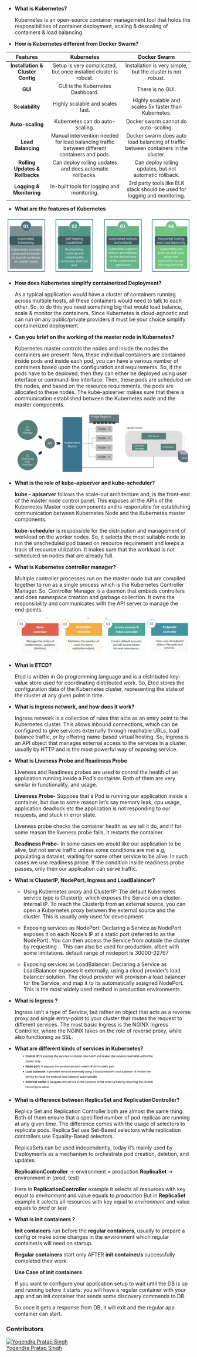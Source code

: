 - **What is Kubernetes?**

  Kubernetes is an open-source container management tool that holds the responsibilities of container deployment, scaling & descaling of containers & load balancing.

- **How is Kubernetes different from Docker Swarm?**

|**Features**                   | **Kubernetes** | **Docker Swarm** |
|:-----------------------------:|:----------:|:-----------------:|
| **Installation & Cluster Config** | Setup is very complicated, but once installed cluster is robust. | Installation is very simple, but the cluster is not robust.|
| **GUI** | GUI is the Kubernetes Dashboard. | There is no GUI.|
| **Scalability** | Highly scalable and scales fast. | Highly scalable and scales 5x faster than Kubernetes. |
| **Auto-scaling** | Kubernetes can do auto-scaling. | Docker swarm cannot do auto-scaling. |
| **Load Balancing** | Manual intervention needed for load balancing traffic between different containers and pods.	 | Docker swarm does auto load balancing of traffic between containers in the cluster. |
| **Rolling Updates & Rollbacks** | Can deploy rolling updates and does automatic rollbacks. | Can deploy rolling updates, but not automatic rollback. |
| **Logging & Monitoring** | In-built tools for logging and monitoring.	| 3rd party tools like ELK stack should be used for logging and monitoring.|

- **What are the features of Kubernetes**

![](../images/k8s-features.png)

- **How does Kubernetes simplify containerized Deployment?**

  As a typical application would have a cluster of containers running across multiple hosts, all these containers would need to talk to each other. So, to do this you need something big that would load balance, scale & monitor the containers. Since Kubernetes is cloud-agnostic and can run on any public/private providers it must be your choice simplify containerized deployment.

- **Can you brief on the working of the master node in Kubernetes?**

  Kubernetes master controls the nodes and inside the nodes the containers are present. Now, these individual containers are contained inside pods and inside each pod, you can have a various number of containers based upon the configuration and requirements. So, if the pods have to be deployed, then they can either be deployed using user interface or command-line interface. Then, these pods are scheduled on the nodes, and based on the resource requirements, the pods are allocated to these nodes. The kube-apiserver makes sure that there is communication established between the Kubernetes node and the master components.

  ![](../images/k8s-masterNode.png)

- **What is the role of kube-apiserver and kube-scheduler?**

  **kube – apiserver** follows the scale-out architecture and, is the front-end of the master node control panel. This exposes all the APIs of the Kubernetes Master node components and is responsible for establishing communication between Kubernetes Node and the Kubernetes master components.

  **kube-scheduler** is responsible for the distribution and management of workload on the worker nodes. So, it selects the most suitable node to run the unscheduled pod based on resource requirement and keeps a track of resource utilization. It makes sure that the workload is not scheduled on nodes that are already full.

- **What is Kubernetes controller manager?**

  Multiple controller processes run on the master node but are compiled together to run as a single process which is the Kubernetes Controller Manager. So, Controller Manager is a daemon that embeds controllers and does namespace creation and garbage collection. It owns the responsibility and communicates with the API server to manage the end-points.

  ![](../images/k8s-controllManager.png)

- **What is ETCD?**

  Etcd is written in Go programming language and is a distributed key-value store used for coordinating distributed work. So, Etcd stores the configuration data of the Kubernetes cluster, representing the state of the cluster at any given point in time.

- **What is Ingress network, and how does it work?**

  Ingress network is a collection of rules that acts as an entry point to the Kubernetes cluster. This allows inbound connections, which can be configured to give services externally through reachable URLs, load balance traffic, or by offering name-based virtual hosting. So, Ingress is an API object that manages external access to the services in a cluster, usually by HTTP and is the most powerful way of exposing service.

  
- **What is Liveness Probe and Readiness Probe**

  Liveness and Readiness probes are used to control the health of an application running inside a Pod’s container. Both of them are very similar in functionality, and usage.

  **Liveness Probe-** Suppose that a Pod is running our application inside a container, but due to some reason let’s say memory leak, cpu usage, application deadlock etc the application is not responding to our requests, and stuck in error state.

  Liveness probe checks the container health as we tell it do, and if for some reason the liveness probe fails, it restarts the container.

  **Readiness Probe-** In some cases we would like our application to be alive, but not serve traffic unless some conditions are met e.g, populating a dataset, waiting for some other service to be alive. In such cases we use readiness probe. If the condition inside readiness probe passes, only then our application can serve traffic.
 
- **What is ClusterIP,  NodePort,  Ingress and  LoadBalancer?**
   
  - Using Kubernetes proxy and ClusterIP: The default Kubernetes service type is ClusterIp, which exposes the Service on a cluster-internal IP. To reach the ClusterIp from an external source, you can open a Kubernetes proxy between the external source and the cluster. This is usually only used for development.

  - Exposing services as NodePort: Declaring a Service as NodePort exposes it on each Node’s IP at a static port (referred to as the NodePort). You can then access the Service from outside the cluster by requesting <NodeIp>:<NodePort>. This can also be used for production, albeit with some limitations.
  default range of nodeport is 30000-32767

  - Exposing services as LoadBalancer: Declaring a Service as LoadBalancer exposes it externally, using a cloud provider’s load balancer solution. The cloud provider will provision a load balancer for the Service, and map it to its automatically assigned NodePort. This is the most widely used method in production environments.

- **What is Ingress ?**

  Ingress isn’t a type of Service, but rather an object that acts as a reverse proxy and single entry-point to your cluster that routes the request to different services. The most basic Ingress is the NGINX Ingress Controller, where the NGINX takes on the role of reverse proxy, while also functioning as SSL.

- **What are different kinds of services in Kubernetes?**
  ![](../images/services.png)

- **What is difference between ReplicaSet and ReplicationController?**

  Replica Set and Replication Controller both are almost the same thing. Both of them ensure that a specified number of pod replicas are running at any given time. The difference comes with the usage of selectors to replicate pods. Replica Set use Set-Based selectors while replication controllers use Equality-Based selectors.

  ReplicaSets can be used independently, today it’s mainly used by Deployments as a mechanism to orchestrate pod creation, deletion, and updates.

  **ReplicationController** -> environment = production
  **ReplicaSet** -> environment in (prod, test)

  Here in **ReplicationController** example it selects all resources with key equal to *environment* and value equals to *production*
  But in **ReplicaSet** example it selects all resources with key equal to *environment* and value equals to *prod* or *test*

- **What is init containers ?**

  **Init containers** run before the **regular containers**, usually to prepare a config or make some changes in the environment which regular container/s will need on startup.

  **Regular containers** start only AFTER **init container/s** successfully completed their work.

  **Use Case of init containers**

  If you want to configure your application setup to wait until the DB is up and running before it starts: you will have a regular container with your app and an init container that sends some discovery commands to DB.

  So once it gets a response from DB, it will exit and the regular app container can start.



### Contributors
[![Yogendra Pratap Singh][yogendra_avatar]][yogendra_homepage]<br/>[Yogendra Pratap Singh][yogendra_homepage] 

  [yogendra_homepage]: https://www.linkedin.com/in/yogendra-pratap-singh-41630716b/
  [yogendra_avatar]: https://img.cloudposse.com/75x75/https://www.linkedin.com/in/yogendra-pratap-singh-41630716b.png